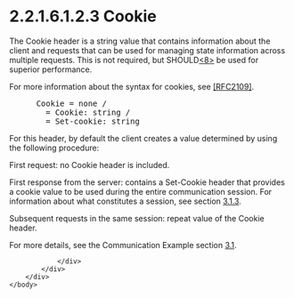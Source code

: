 <html dir="LTR" xmlns:mshelp="http://msdn.microsoft.com/mshelp" xmlns:ddue="http://ddue.schemas.microsoft.com/authoring/2003/5" xmlns:xlink="http://www.w3.org/1999/xlink" xmlns:tool="http://www.microsoft.com/tooltip">
    <head>
        <meta http-equiv="Content-Type" content="text/html; CHARSET=utf-8"></meta>
        <meta name="save" content="history"></meta>
        <title>2.2.1.6.1.2.3 Cookie</title>
        <xml>
            <mshelp:toctitle title="2.2.1.6.1.2.3 Cookie"></mshelp:toctitle>
            <mshelp:rltitle title="[MS-SSAS8]: Cookie"></mshelp:rltitle>
            <mshelp:keyword index="A" term="07669f9c-b91f-490a-95e2-50a4eee5b31e"></mshelp:keyword>
            <mshelp:attr name="DCSext.ContentType" value="open specification"></mshelp:attr>
            <mshelp:attr name="AssetID" value="07669f9c-b91f-490a-95e2-50a4eee5b31e"></mshelp:attr>
            <mshelp:attr name="TopicType" value="kbRef"></mshelp:attr>
            <mshelp:attr name="DCSext.Title" value="[MS-SSAS8]: Cookie" />
        </xml>
    </head>
    <body>
        <div id="header">
            <h1 class="heading">2.2.1.6.1.2.3 Cookie</h1>
        </div>
        <div id="mainSection">
            <div id="mainBody">
                <div id="allHistory" class="saveHistory"></div>
                <div id="sectionSection0" class="section" name="collapseableSection">
                    

<p>The Cookie header is a string value that contains
information about the client and requests that can be used for managing state
information across multiple requests. This is not required, but SHOULD<a id="Appendix_A_Target_8"></a><a href="05c9e5c4-4566-418c-a56e-69fca8d73f4b.htm#Appendix_A_8" aria-label="Product behavior note 8">&lt;8&gt;</a> be used for superior performance.</p>

<p>For more information about the syntax for cookies, see <a href="https://go.microsoft.com/fwlink/?LinkId=90315">[RFC2109]</a>.</p>

<dl>
<dd>
<div><pre> Cookie = none /
   = Cookie: string /
   = Set-cookie: string
</pre></div>
</dd></dl>

<p>For this header, by default the client creates a value
determined by using the following procedure:</p>

<p>First request: no Cookie header is included.</p>

<p>First response from the server: contains a Set-Cookie header
that provides a cookie value to be used during the entire communication
session. For information about what constitutes a session, see section <a href="ee71829d-94af-40f5-bb94-28853b01af4c.htm">3.1.3</a>.</p>

<p>Subsequent requests in the same session: repeat value of the
Cookie header.</p>

<p>For more details, see the Communication Example section <a href="b86b15ea-499e-410c-90e7-546e6e026171.htm">3.1</a>. </p>


                </div>
            </div>
        </div>
    </body>
</html>